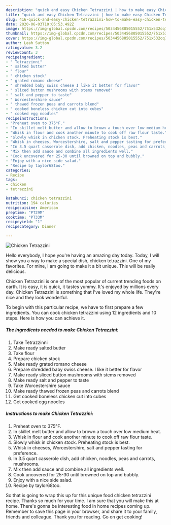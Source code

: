 ```yaml
---
description: "quick and easy Chicken Tetrazzini | how to make easy Chicken Tetrazzini"
title: "quick and easy Chicken Tetrazzini | how to make easy Chicken Tetrazzini"
slug: 416-quick-and-easy-chicken-tetrazzini-how-to-make-easy-chicken-tetrazzini
date: 2020-06-03T10:05:53.492Z
image: https://img-global.cpcdn.com/recipes/5034456805015552/751x532cq70/chicken-tetrazzini-recipe-main-photo.jpg
thumbnail: https://img-global.cpcdn.com/recipes/5034456805015552/751x532cq70/chicken-tetrazzini-recipe-main-photo.jpg
cover: https://img-global.cpcdn.com/recipes/5034456805015552/751x532cq70/chicken-tetrazzini-recipe-main-photo.jpg
author: Leah Sutton
ratingvalue: 3.2
reviewcount: 3
recipeingredient:
- " Tetrazzinni"
- " salted butter"
- " flour"
- " chicken stock"
- " grated romano cheese"
- " shredded baby swiss cheese I like it better for flavor"
- " sliced button mushrooms with stems removed"
- " salt and pepper to taste"
- " Worcestershire sauce"
- " thawed frozen peas and carrots blend"
- " cooked boneless chicken cut into cubes"
- " cooked egg noodles"
recipeinstructions:
- "Preheat oven to 375°F."
- "In skillet melt butter and allow to brown a touch over low medium heat."
- "Whisk in flour and cook another minute to cook off raw flour taste."
- "Slowly whisk in chicken stock. Preheating stock is best."
- "Whisk in cheeses, Worcestershire, salt and pepper tasting for preference."
- "In 3.5 quart casserole dish, add chicken, noodles, peas and carrots, mushrooms."
- "Mix then add sauce and combine all ingredients well."
- "Cook uncovered for 25-30 until browned on top and bubbly."
- "Enjoy with a nice side salad."
- "Recipe by taylor68too."
categories:
- Recipe
tags:
- chicken
- tetrazzini

katakunci: chicken tetrazzini 
nutrition: 194 calories
recipecuisine: American
preptime: "PT29M"
cooktime: "PT33M"
recipeyield: "1"
recipecategory: Dinner

---
```



![Chicken Tetrazzini](https://img-global.cpcdn.com/recipes/5034456805015552/751x532cq70/chicken-tetrazzini-recipe-main-photo.jpg)

Hello everybody, I hope you're having an amazing day today. Today, I will show you a way to make a special dish, chicken tetrazzini. One of my favorites. For mine, I am going to make it a bit unique. This will be really delicious.



Chicken Tetrazzini is one of the most popular of current trending foods on earth. It is easy, it is quick, it tastes yummy. It's enjoyed by millions every day. Chicken Tetrazzini is something that I've loved my whole life. They're nice and they look wonderful.


To begin with this particular recipe, we have to first prepare a few ingredients. You can cook chicken tetrazzini using 12 ingredients and 10 steps. Here is how you can achieve it.

<!--inarticleads1-->

##### The ingredients needed to make Chicken Tetrazzini:

1. Take  Tetrazzinni
1. Make ready  salted butter
1. Take  flour
1. Prepare  chicken stock
1. Make ready  grated romano cheese
1. Prepare  shredded baby swiss cheese. I like it better for flavor
1. Make ready  sliced button mushrooms with stems removed
1. Make ready  salt and pepper to taste
1. Take  Worcestershire sauce
1. Make ready  thawed frozen peas and carrots blend
1. Get  cooked boneless chicken cut into cubes
1. Get  cooked egg noodles




<!--inarticleads2-->

##### Instructions to make Chicken Tetrazzini:

1. Preheat oven to 375°F.
1. In skillet melt butter and allow to brown a touch over low medium heat.
1. Whisk in flour and cook another minute to cook off raw flour taste.
1. Slowly whisk in chicken stock. Preheating stock is best.
1. Whisk in cheeses, Worcestershire, salt and pepper tasting for preference.
1. In 3.5 quart casserole dish, add chicken, noodles, peas and carrots, mushrooms.
1. Mix then add sauce and combine all ingredients well.
1. Cook uncovered for 25-30 until browned on top and bubbly.
1. Enjoy with a nice side salad.
1. Recipe by taylor68too.




So that is going to wrap this up for this unique food chicken tetrazzini recipe. Thanks so much for your time. I am sure that you will make this at home. There's gonna be interesting food in home recipes coming up. Remember to save this page in your browser, and share it to your family, friends and colleague. Thank you for reading. Go on get cooking!
